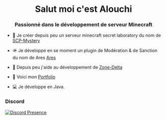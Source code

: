 <h1 align="center">Salut moi c'est Alouchi</h1>
<h3 align="center">Passionné dans le développement de serveur Minecraft</h3>

- 🥜 Je créer depuis peu un serveur minecraft secret laboratory du nom de [SCP-Mystery](https://discord.gg/zQEJAyTssk)

- 🪖 Je développe en se moment un plugin de Modération & de Sanction du nom de Ares [Ares](https://github.com/SCP-Mystery/Ares)

- 🔭 Depuis peu j'aide au développement de [Zone-Delta](https://zone-delta.xyz)

- 🍞 Voici mon [Portfolio](http://alouchi200.free.fr/portfolio)

- 💻 Je développe en Java.

<h3 align="left">Discord</h3>

[![Discord Presence](https://lanyard.cnrad.dev/api/772432869981290516)](https://discord.com/users/772432869981290516)
